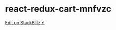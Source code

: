 # react-redux-cart-mnfvzc

[Edit on StackBlitz ⚡️](https://stackblitz.com/edit/react-redux-cart-mnfvzc)